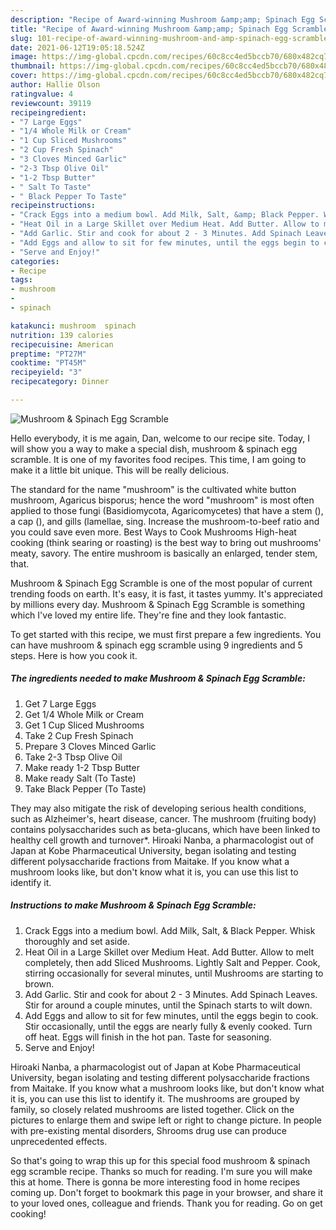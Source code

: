 ```yaml
---
description: "Recipe of Award-winning Mushroom &amp;amp; Spinach Egg Scramble"
title: "Recipe of Award-winning Mushroom &amp;amp; Spinach Egg Scramble"
slug: 101-recipe-of-award-winning-mushroom-and-amp-spinach-egg-scramble
date: 2021-06-12T19:05:18.524Z
image: https://img-global.cpcdn.com/recipes/60c8cc4ed5bccb70/680x482cq70/mushroom-spinach-egg-scramble-recipe-main-photo.jpg
thumbnail: https://img-global.cpcdn.com/recipes/60c8cc4ed5bccb70/680x482cq70/mushroom-spinach-egg-scramble-recipe-main-photo.jpg
cover: https://img-global.cpcdn.com/recipes/60c8cc4ed5bccb70/680x482cq70/mushroom-spinach-egg-scramble-recipe-main-photo.jpg
author: Hallie Olson
ratingvalue: 4
reviewcount: 39119
recipeingredient:
- "7 Large Eggs"
- "1/4 Whole Milk or Cream"
- "1 Cup Sliced Mushrooms"
- "2 Cup Fresh Spinach"
- "3 Cloves Minced Garlic"
- "2-3 Tbsp Olive Oil"
- "1-2 Tbsp Butter"
- " Salt To Taste"
- " Black Pepper To Taste"
recipeinstructions:
- "Crack Eggs into a medium bowl. Add Milk, Salt, &amp; Black Pepper. Whisk thoroughly and set aside."
- "Heat Oil in a Large Skillet over Medium Heat. Add Butter. Allow to melt completely, then add Sliced Mushrooms. Lightly Salt and Pepper. Cook, stirring occasionally for several minutes, until Mushrooms are starting to brown."
- "Add Garlic. Stir and cook for about 2 - 3 Minutes. Add Spinach Leaves. Stir for around a couple minutes, until the Spinach starts to wilt down."
- "Add Eggs and allow to sit for few minutes, until the eggs begin to cook. Stir occasionally, until the eggs are nearly fully &amp; evenly cooked. Turn off heat. Eggs will finish in the hot pan. Taste for seasoning."
- "Serve and Enjoy!"
categories:
- Recipe
tags:
- mushroom
- 
- spinach

katakunci: mushroom  spinach 
nutrition: 139 calories
recipecuisine: American
preptime: "PT27M"
cooktime: "PT45M"
recipeyield: "3"
recipecategory: Dinner

---
```



![Mushroom &amp; Spinach Egg Scramble](https://img-global.cpcdn.com/recipes/60c8cc4ed5bccb70/680x482cq70/mushroom-spinach-egg-scramble-recipe-main-photo.jpg)

Hello everybody, it is me again, Dan, welcome to our recipe site. Today, I will show you a way to make a special dish, mushroom &amp; spinach egg scramble. It is one of my favorites food recipes. This time, I am going to make it a little bit unique. This will be really delicious.

The standard for the name &#34;mushroom&#34; is the cultivated white button mushroom, Agaricus bisporus; hence the word &#34;mushroom&#34; is most often applied to those fungi (Basidiomycota, Agaricomycetes) that have a stem (), a cap (), and gills (lamellae, sing. Increase the mushroom-to-beef ratio and you could save even more. Best Ways to Cook Mushrooms High-heat cooking (think searing or roasting) is the best way to bring out mushrooms&#39; meaty, savory. The entire mushroom is basically an enlarged, tender stem, that.

Mushroom &amp; Spinach Egg Scramble is one of the most popular of current trending foods on earth. It's easy, it is fast, it tastes yummy. It's appreciated by millions every day. Mushroom &amp; Spinach Egg Scramble is something which I've loved my entire life. They're fine and they look fantastic.


To get started with this recipe, we must first prepare a few ingredients. You can have mushroom &amp; spinach egg scramble using 9 ingredients and 5 steps. Here is how you cook it.

<!--inarticleads1-->

##### The ingredients needed to make Mushroom &amp; Spinach Egg Scramble:

1. Get 7 Large Eggs
1. Get 1/4 Whole Milk or Cream
1. Get 1 Cup Sliced Mushrooms
1. Take 2 Cup Fresh Spinach
1. Prepare 3 Cloves Minced Garlic
1. Take 2-3 Tbsp Olive Oil
1. Make ready 1-2 Tbsp Butter
1. Make ready  Salt (To Taste)
1. Take  Black Pepper (To Taste)


They may also mitigate the risk of developing serious health conditions, such as Alzheimer&#39;s, heart disease, cancer. The mushroom (fruiting body) contains polysaccharides such as beta-glucans, which have been linked to healthy cell growth and turnover*. Hiroaki Nanba, a pharmacologist out of Japan at Kobe Pharmaceutical University, began isolating and testing different polysaccharide fractions from Maitake. If you know what a mushroom looks like, but don&#39;t know what it is, you can use this list to identify it. 

<!--inarticleads2-->

##### Instructions to make Mushroom &amp; Spinach Egg Scramble:

1. Crack Eggs into a medium bowl. Add Milk, Salt, &amp; Black Pepper. Whisk thoroughly and set aside.
1. Heat Oil in a Large Skillet over Medium Heat. Add Butter. Allow to melt completely, then add Sliced Mushrooms. Lightly Salt and Pepper. Cook, stirring occasionally for several minutes, until Mushrooms are starting to brown.
1. Add Garlic. Stir and cook for about 2 - 3 Minutes. Add Spinach Leaves. Stir for around a couple minutes, until the Spinach starts to wilt down.
1. Add Eggs and allow to sit for few minutes, until the eggs begin to cook. Stir occasionally, until the eggs are nearly fully &amp; evenly cooked. Turn off heat. Eggs will finish in the hot pan. Taste for seasoning.
1. Serve and Enjoy!


Hiroaki Nanba, a pharmacologist out of Japan at Kobe Pharmaceutical University, began isolating and testing different polysaccharide fractions from Maitake. If you know what a mushroom looks like, but don&#39;t know what it is, you can use this list to identify it. The mushrooms are grouped by family, so closely related mushrooms are listed together. Click on the pictures to enlarge them and swipe left or right to change picture. In people with pre-existing mental disorders, Shrooms drug use can produce unprecedented effects. 

So that's going to wrap this up for this special food mushroom &amp; spinach egg scramble recipe. Thanks so much for reading. I'm sure you will make this at home. There is gonna be more interesting food in home recipes coming up. Don't forget to bookmark this page in your browser, and share it to your loved ones, colleague and friends. Thank you for reading. Go on get cooking!
